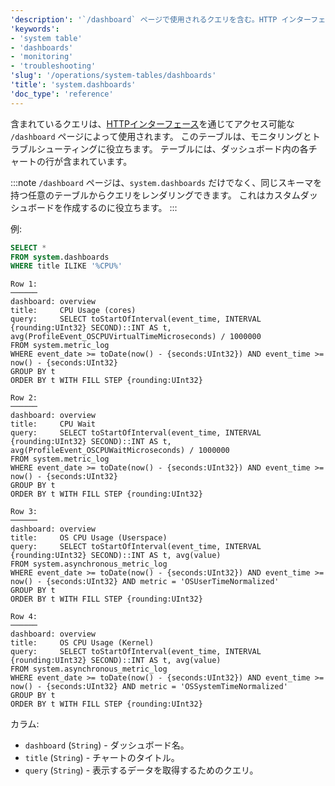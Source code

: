 ```yaml
---
'description': '`/dashboard` ページで使用されるクエリを含む。HTTP インターフェースを介してアクセス可能。監視およびトラブルシューティングに役立ちます。'
'keywords':
- 'system table'
- 'dashboards'
- 'monitoring'
- 'troubleshooting'
'slug': '/operations/system-tables/dashboards'
'title': 'system.dashboards'
'doc_type': 'reference'
---
```


含まれているクエリは、[HTTPインターフェース](/interfaces/http.md)を通じてアクセス可能な `/dashboard` ページによって使用されます。 このテーブルは、モニタリングとトラブルシューティングに役立ちます。 テーブルには、ダッシュボード内の各チャートの行が含まれています。

:::note
`/dashboard` ページは、`system.dashboards` だけでなく、同じスキーマを持つ任意のテーブルからクエリをレンダリングできます。 これはカスタムダッシュボードを作成するのに役立ちます。
:::

例:

```sql
SELECT *
FROM system.dashboards
WHERE title ILIKE '%CPU%'
```

```text
Row 1:
──────
dashboard: overview
title:     CPU Usage (cores)
query:     SELECT toStartOfInterval(event_time, INTERVAL {rounding:UInt32} SECOND)::INT AS t, avg(ProfileEvent_OSCPUVirtualTimeMicroseconds) / 1000000
FROM system.metric_log
WHERE event_date >= toDate(now() - {seconds:UInt32}) AND event_time >= now() - {seconds:UInt32}
GROUP BY t
ORDER BY t WITH FILL STEP {rounding:UInt32}

Row 2:
──────
dashboard: overview
title:     CPU Wait
query:     SELECT toStartOfInterval(event_time, INTERVAL {rounding:UInt32} SECOND)::INT AS t, avg(ProfileEvent_OSCPUWaitMicroseconds) / 1000000
FROM system.metric_log
WHERE event_date >= toDate(now() - {seconds:UInt32}) AND event_time >= now() - {seconds:UInt32}
GROUP BY t
ORDER BY t WITH FILL STEP {rounding:UInt32}

Row 3:
──────
dashboard: overview
title:     OS CPU Usage (Userspace)
query:     SELECT toStartOfInterval(event_time, INTERVAL {rounding:UInt32} SECOND)::INT AS t, avg(value)
FROM system.asynchronous_metric_log
WHERE event_date >= toDate(now() - {seconds:UInt32}) AND event_time >= now() - {seconds:UInt32} AND metric = 'OSUserTimeNormalized'
GROUP BY t
ORDER BY t WITH FILL STEP {rounding:UInt32}

Row 4:
──────
dashboard: overview
title:     OS CPU Usage (Kernel)
query:     SELECT toStartOfInterval(event_time, INTERVAL {rounding:UInt32} SECOND)::INT AS t, avg(value)
FROM system.asynchronous_metric_log
WHERE event_date >= toDate(now() - {seconds:UInt32}) AND event_time >= now() - {seconds:UInt32} AND metric = 'OSSystemTimeNormalized'
GROUP BY t
ORDER BY t WITH FILL STEP {rounding:UInt32}
```

カラム:

- `dashboard` (`String`) - ダッシュボード名。
- `title` (`String`) - チャートのタイトル。
- `query` (`String`) - 表示するデータを取得するためのクエリ。
